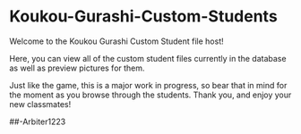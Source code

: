 # Koukou-Gurashi-Custom-Students
Welcome to the Koukou Gurashi Custom Student file host!

Here, you can view all of the custom student files currently in the database as well as preview pictures for them.

Just like the game, this is a major work in progress, so bear that in mind for the moment as you browse through the students. Thank you, and enjoy your new classmates!

##-Arbiter1223
